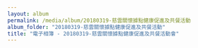 ```yaml
---
layout: album
permalink: /media/album/20180319-慈雲關懷據點健康促進及共餐活動
album_folder: "20180319-慈雲關懷據點健康促進及共餐活動"
title: "電子相簿 - 20180319-慈雲關懷據點健康促進及共餐活動會"
---
```

